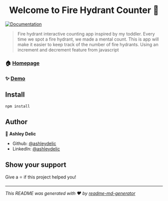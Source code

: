 <h1 align="center">Welcome to Fire Hydrant Counter 👋</h1>
<p>
  <a href="https://github.com/ashleydelic/fire-hydrant-counter" target="_blank">
    <img alt="Documentation" src="https://img.shields.io/badge/documentation-yes-brightgreen.svg" />
  </a>
</p>

> Fire hydrant interactive counting app inspired by my toddler. Every time we spot a fire hydrant, we made a mental count. This is app will make it easier to keep track of the number of fire hydrants. Using an increment and decrement feature from javascript

### 🏠 [Homepage](firehydrantcounter.netlify.app/)

### ✨ [Demo](firehydrantcounter.netlify.app/)

## Install

```sh
npm install
```

## Author

👤 **Ashley Delic**

* Github: [@ashleydelic](https://github.com/ashleydelic)
* LinkedIn: [@ashleydelic](https://linkedin.com/in/ashleydelic)

## Show your support

Give a ⭐️ if this project helped you!

***
_This README was generated with ❤️ by [readme-md-generator](https://github.com/kefranabg/readme-md-generator)_
